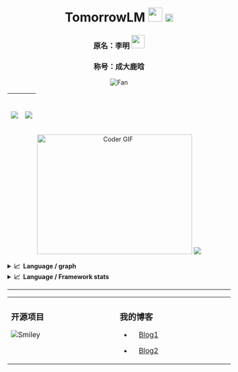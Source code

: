 
<h1 align="center">
 TomorrowLM <img src="https://github.com/blackcater/blackcater/raw/main/images/Hi.gif" height="32" />
 <a href="mailto:120329698@qq.com">
   <img width="18" height="18" src="https://raw.githubusercontent.com/jaywcjlove/jaywcjlove/master/imgs/mail.svg?sanitize=true" />
 </a>
</h1>  
<h3 align="center"> 
  原名：李明
  <img src="https://media.giphy.com/media/WUlplcMpOCEmTGBtBW/giphy.gif" width="30"> 
</h3>  
<h3 align="center"> 称号：成大鹿晗</h3>  


<p align="center"> <img src="https://github.com/fnky/fnky/raw/fnky/img/fan-1.gif" alt="Fan" align="center"></p>

| <p align="center"><br/>  <img align="center" src="https://github-readme-stats.vercel.app/api?username=TomorrowLM&show_icons=true&theme=vue&hide_border=true"/><br/></p> | <p align="center"><br/>  <img align="center" src="https://github-readme-stats.vercel.app/api/top-langs/?username=TomorrowLM&layout=compact&hide=html&theme=vue&hide_border=true&langs_count=6"/><br/></p> |
| ------------------------------------------------------------ | ------------------------------------------------------------ |


<p align="center">
<img src="https://media.giphy.com/media/SWoSkN6DxTszqIKEqv/giphy.gif" alt="Coder GIF" width="350" height="270" >
<img src="https://github-readme-stats.vercel.app/api/wakatime?username=TomorrowLM&&langs_count=8&theme=vue" />
</p>

<details>
<summary><b>📈&nbsp;&nbsp;Language&nbsp;/&nbsp;graph</b></summary>
<br/>
<img src="https://activity-graph.herokuapp.com/graph?username=TomorrowLM&theme=dracula"/>
</details>

<details>
  <summary><b>📈&nbsp;&nbsp;Language&nbsp;/&nbsp;Framework stats</b></summary>
  <br/>
  <a href='https://profile.codersrank.io/user/tomorrowlm/'>
  <img src='http://cr-skills-chart-widget.azurewebsites.net/api/api?username=TomorrowLM&padding=30&skills=angular,batchfile,c,C%23,coffeescript,dart,go,html,json,java,javascript,less,mysql,php,pandas,perl,python,reactjs,scss,shell,svelte,swift,typescript,vue'>
  </a>

</details>

------


<table align="center"><tr>
<td valign="top" width="500">

### 开源项目  
<img src="https://github.com/fnky/fnky/raw/fnky/img/smile.gif" alt="Smiley" align="center">
</td>
<td valign="top" width="500">

### 我的博客

- <img height="16" src="https://raw.githubusercontent.com/innng/innng/master/assets/kyubey.gif"/>[Blog1](https://tomorrowlm.github.io/)<img height="16" src="https://raw.githubusercontent.com/innng/innng/master/assets/kyubey.gif"/>

- <img height="16" src="https://raw.githubusercontent.com/innng/innng/master/assets/kyubey.gif"/>[Blog2](https://tomorrowlm.top/)<img height="16" src="https://raw.githubusercontent.com/innng/innng/master/assets/kyubey.gif"/>

</td>
</tr></table>
